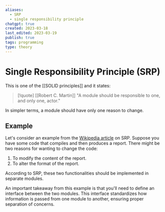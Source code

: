 ```yaml
---
aliases:
  - SRP
  - single responsibility principle
chatgpt: true
created: 2023-03-18
last_edited: 2023-03-19
publish: true
tags: programming
type: theory
---
```

# Single Responsibility Principle (SRP)

This is one of the [[SOLID principles]] and it states:

>[!quote] [[Robert C. Martin]]
>"A module should be responsible to one, and only one, actor."

In simpler terms, a module should have only one reason to change.

## Example

Let's consider an example from the [Wikipedia article](https://en.wikipedia.org/wiki/Single-responsibility_principle) on SRP. Suppose you have some code that compiles and then produces a report. There might be two reasons for wanting to change the code:

1.  To modify the content of the report.
2.  To alter the format of the report.

According to SRP, these two functionalities should be implemented in separate modules.

An important takeaway from this example is that you'll need to define an interface between the two modules. This interface standardizes how information is passed from one module to another, ensuring proper separation of concerns.
